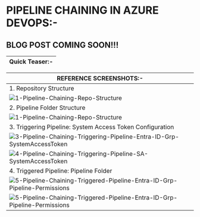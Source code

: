 # PIPELINE CHAINING IN AZURE DEVOPS:-

## BLOG POST COMING SOON!!!

| __Quick Teaser:-__ | 
| --------- |

| __REFERENCE SCREENSHOTS:-__ | 
| --------- |
| 1. Repository Structure |
| ![1-Pipeline-Chaining-Repo-Structure](https://github.com/user-attachments/assets/f7d2eb04-fbd1-4d38-89d6-4499d35b24d4) |
| 2. Pipeline Folder Structure |
| ![1-Pipeline-Chaining-Repo-Structure](https://github.com/user-attachments/assets/74d9a892-a1ba-4f2a-80fa-92637b1d59c5) |
| 3. Triggering Pipeline: System Access Token Configuration |
| ![3-Pipeline-Chaining-Triggering-Pipeline-Entra-ID-Grp-SystemAccessToken](https://github.com/user-attachments/assets/20eb4d4a-0a41-4ecf-9332-a843823a5f51) |
| ![4-Pipeline-Chaining-Triggering-Pipeline-SA-SystemAccessToken](https://github.com/user-attachments/assets/18f27dd1-a90e-4041-886a-406a9f18f726) |
| 4. Triggered Pipeline: Pipeline Folder |
| ![5-Pipeline-Chaining-Triggered-Pipeline-Entra-ID-Grp-Pipeline-Permissions](https://github.com/user-attachments/assets/1f07620e-3e01-455f-8d0c-26de18e8a7a8) |
| ![5-Pipeline-Chaining-Triggered-Pipeline-Entra-ID-Grp-Pipeline-Permissions](https://github.com/user-attachments/assets/f175fcea-89c4-4303-8366-a009ef6c42a3) |
